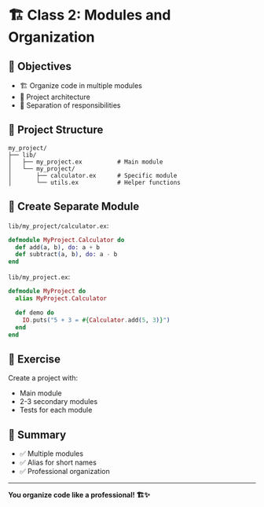 # 🏗️ Class 2: Modules and Organization

## 🎯 Objectives

* 🏗️ Organize code in multiple modules
* 📁 Project architecture
* 🎯 Separation of responsibilities

## 📁 Project Structure

```
my_project/
├── lib/
│   ├── my_project.ex          # Main module
│   └── my_project/
│       ├── calculator.ex      # Specific module
│       └── utils.ex           # Helper functions
```

## 🎯 Create Separate Module

`lib/my_project/calculator.ex`:

```elixir
defmodule MyProject.Calculator do
  def add(a, b), do: a + b
  def subtract(a, b), do: a - b
end
```

`lib/my_project.ex`:

```elixir
defmodule MyProject do
  alias MyProject.Calculator

  def demo do
    IO.puts("5 + 3 = #{Calculator.add(5, 3)}")
  end
end
```

## 🚀 Exercise

Create a project with:
- Main module
- 2-3 secondary modules
- Tests for each module

## 📝 Summary

* ✅ Multiple modules
* ✅ Alias for short names
* ✅ Professional organization

---

**You organize code like a professional! 🏗️✨**

